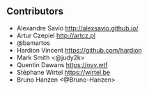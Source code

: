 
Contributors
------------

- Alexandre Savio <http://alexsavio.github.io/>
- Artur Czepiel <http://artcz.pl>
- @bamartos
- Hardion Vincent <https://github.com/hardion>
- Mark Smith <@judy2k>
- Quentin Dawans <https://ovv.wtf>
- Stéphane Wirtel <https://wirtel.be>
- Bruno Hanzen <@Bruno-Hanzen>
